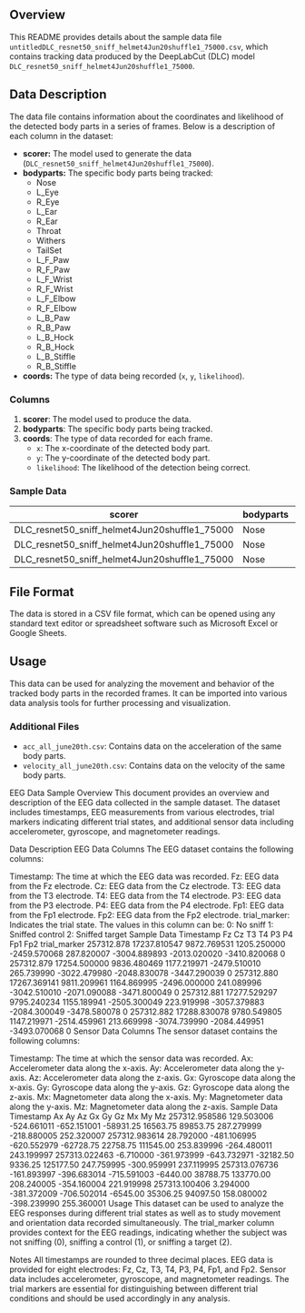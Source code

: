 ## Overview

This README provides details about the sample data file `untitledDLC_resnet50_sniff_helmet4Jun20shuffle1_75000.csv`, which contains tracking data produced by the DeepLabCut (DLC) model `DLC_resnet50_sniff_helmet4Jun20shuffle1_75000`.

## Data Description

The data file contains information about the coordinates and likelihood of the detected body parts in a series of frames. Below is a description of each column in the dataset:

- **scorer:** The model used to generate the data (`DLC_resnet50_sniff_helmet4Jun20shuffle1_75000`).
- **bodyparts:** The specific body parts being tracked:
  - Nose
  - L_Eye
  - R_Eye
  - L_Ear
  - R_Ear
  - Throat
  - Withers
  - TailSet
  - L_F_Paw
  - R_F_Paw
  - L_F_Wrist
  - R_F_Wrist
  - L_F_Elbow
  - R_F_Elbow
  - L_B_Paw
  - R_B_Paw
  - L_B_Hock
  - R_B_Hock
  - L_B_Stiffle
  - R_B_Stiffle
- **coords:** The type of data being recorded (`x`, `y`, `likelihood`).

### Columns

1. **scorer**: The model used to produce the data.
2. **bodyparts**: The specific body parts being tracked.
3. **coords**: The type of data recorded for each frame.
    - `x`: The x-coordinate of the detected body part.
    - `y`: The y-coordinate of the detected body part.
    - `likelihood`: The likelihood of the detection being correct.

### Sample Data

| scorer                                      | bodyparts | coords     | 0                | 1                |
|---------------------------------------------|-----------|------------|------------------|------------------|
| DLC_resnet50_sniff_helmet4Jun20shuffle1_75000 | Nose      | x          | 820.226867675781 | 345.133819580078 |
| DLC_resnet50_sniff_helmet4Jun20shuffle1_75000 | Nose      | y          | 610.618286132813 | 55.7734107971191 |
| DLC_resnet50_sniff_helmet4Jun20shuffle1_75000 | Nose      | likelihood | 0.0242341384291649 | 0.146951898932457 |

## File Format

The data is stored in a CSV file format, which can be opened using any standard text editor or spreadsheet software such as Microsoft Excel or Google Sheets.

## Usage

This data can be used for analyzing the movement and behavior of the tracked body parts in the recorded frames. It can be imported into various data analysis tools for further processing and visualization.

### Additional Files

- `acc_all_june20th.csv`: Contains data on the acceleration of the same body parts.
- `velocity_all_june20th.csv`: Contains data on the velocity of the same body parts.

EEG Data Sample
Overview
This document provides an overview and description of the EEG data collected in the sample dataset. The dataset includes timestamps, EEG measurements from various electrodes, trial markers indicating different trial states, and additional sensor data including accelerometer, gyroscope, and magnetometer readings.

Data Description
EEG Data
Columns
The EEG dataset contains the following columns:

Timestamp: The time at which the EEG data was recorded.
Fz: EEG data from the Fz electrode.
Cz: EEG data from the Cz electrode.
T3: EEG data from the T3 electrode.
T4: EEG data from the T4 electrode.
P3: EEG data from the P3 electrode.
P4: EEG data from the P4 electrode.
Fp1: EEG data from the Fp1 electrode.
Fp2: EEG data from the Fp2 electrode.
trial_marker: Indicates the trial state. The values in this column can be:
0: No sniff
1: Sniffed control
2: Sniffed target
Sample Data
Timestamp	Fz	Cz	T3	T4	P3	P4	Fp1	Fp2	trial_marker
257312.878	17237.810547	9872.769531	1205.250000	-2459.570068	287.820007	-3004.889893	-2013.020020	-3410.820068	0
257312.879	17254.500000	9836.480469	1177.219971	-2479.510010	265.739990	-3022.479980	-2048.830078	-3447.290039	0
257312.880	17267.369141	9811.209961	1164.869995	-2496.000000	241.089996	-3042.510010	-2071.090088	-3471.800049	0
257312.881	17277.529297	9795.240234	1155.189941	-2505.300049	223.919998	-3057.379883	-2084.300049	-3478.580078	0
257312.882	17288.830078	9780.549805	1147.219971	-2514.459961	213.669998	-3074.739990	-2084.449951	-3493.070068	0
Sensor Data
Columns
The sensor dataset contains the following columns:

Timestamp: The time at which the sensor data was recorded.
Ax: Accelerometer data along the x-axis.
Ay: Accelerometer data along the y-axis.
Az: Accelerometer data along the z-axis.
Gx: Gyroscope data along the x-axis.
Gy: Gyroscope data along the y-axis.
Gz: Gyroscope data along the z-axis.
Mx: Magnetometer data along the x-axis.
My: Magnetometer data along the y-axis.
Mz: Magnetometer data along the z-axis.
Sample Data
Timestamp	Ax	Ay	Az	Gx	Gy	Gz	Mx	My	Mz
257312.958586	129.503006	-524.661011	-652.151001	-58931.25	16563.75	89853.75	287.279999	-218.880005	252.320007
257312.983614	28.792000	-481.106995	-620.552979	-62728.75	22758.75	111545.00	253.839996	-264.480011	243.199997
257313.022463	-6.710000	-361.973999	-643.732971	-32182.50	9336.25	125177.50	247.759995	-300.959991	237.119995
257313.076736	-161.893997	-396.683014	-715.591003	-6440.00	38788.75	133770.00	208.240005	-354.160004	221.919998
257313.100406	3.294000	-381.372009	-706.502014	-6545.00	35306.25	94097.50	158.080002	-398.239990	255.360001
Usage
This dataset can be used to analyze the EEG responses during different trial states as well as to study movement and orientation data recorded simultaneously. The trial_marker column provides context for the EEG readings, indicating whether the subject was not sniffing (0), sniffing a control (1), or sniffing a target (2).

Notes
All timestamps are rounded to three decimal places.
EEG data is provided for eight electrodes: Fz, Cz, T3, T4, P3, P4, Fp1, and Fp2.
Sensor data includes accelerometer, gyroscope, and magnetometer readings.
The trial markers are essential for distinguishing between different trial conditions and should be used accordingly in any analysis.

